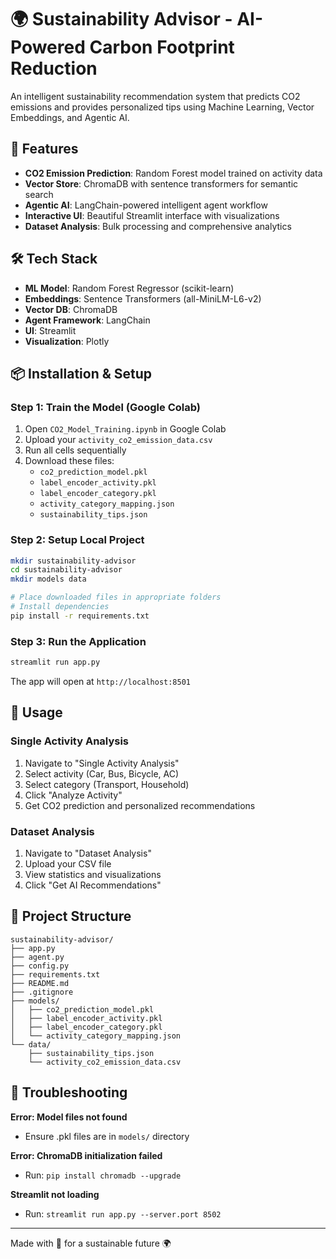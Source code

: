 # 🌍 Sustainability Advisor - AI-Powered Carbon Footprint Reduction

An intelligent sustainability recommendation system that predicts CO2 emissions and provides personalized tips using Machine Learning, Vector Embeddings, and Agentic AI.

## 🚀 Features

- **CO2 Emission Prediction**: Random Forest model trained on activity data
- **Vector Store**: ChromaDB with sentence transformers for semantic search
- **Agentic AI**: LangChain-powered intelligent agent workflow
- **Interactive UI**: Beautiful Streamlit interface with visualizations
- **Dataset Analysis**: Bulk processing and comprehensive analytics

## 🛠️ Tech Stack

- **ML Model**: Random Forest Regressor (scikit-learn)
- **Embeddings**: Sentence Transformers (all-MiniLM-L6-v2)
- **Vector DB**: ChromaDB
- **Agent Framework**: LangChain
- **UI**: Streamlit
- **Visualization**: Plotly

## 📦 Installation & Setup

### Step 1: Train the Model (Google Colab)

1. Open `CO2_Model_Training.ipynb` in Google Colab
2. Upload your `activity_co2_emission_data.csv`
3. Run all cells sequentially
4. Download these files:
   - `co2_prediction_model.pkl`
   - `label_encoder_activity.pkl`
   - `label_encoder_category.pkl`
   - `activity_category_mapping.json`
   - `sustainability_tips.json`

### Step 2: Setup Local Project

```bash
mkdir sustainability-advisor
cd sustainability-advisor
mkdir models data

# Place downloaded files in appropriate folders
# Install dependencies
pip install -r requirements.txt
```

### Step 3: Run the Application

```bash
streamlit run app.py
```

The app will open at `http://localhost:8501`

## 🎯 Usage

### Single Activity Analysis
1. Navigate to "Single Activity Analysis"
2. Select activity (Car, Bus, Bicycle, AC)
3. Select category (Transport, Household)
4. Click "Analyze Activity"
5. Get CO2 prediction and personalized recommendations

### Dataset Analysis
1. Navigate to "Dataset Analysis"
2. Upload your CSV file
3. View statistics and visualizations
4. Click "Get AI Recommendations"

## 📁 Project Structure

```
sustainability-advisor/
├── app.py
├── agent.py
├── config.py
├── requirements.txt
├── README.md
├── .gitignore
├── models/
│   ├── co2_prediction_model.pkl
│   ├── label_encoder_activity.pkl
│   ├── label_encoder_category.pkl
│   └── activity_category_mapping.json
└── data/
    ├── sustainability_tips.json
    └── activity_co2_emission_data.csv
```

## 🐛 Troubleshooting

**Error: Model files not found**
- Ensure .pkl files are in `models/` directory

**Error: ChromaDB initialization failed**
- Run: `pip install chromadb --upgrade`

**Streamlit not loading**
- Run: `streamlit run app.py --server.port 8502`



---
Made with 💚 for a sustainable future 🌍
